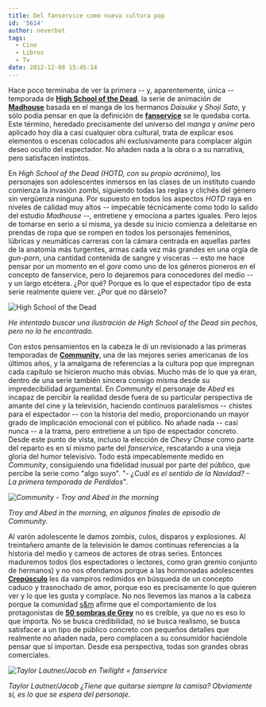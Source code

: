 ```yaml
---
title: Del fanservice como nueva cultura pop
id: '5614'
author: neverbot
tags:
  - Cine
  - Libros
  - Tv
date: 2012-12-08 15:45:14
---
```


Hace poco terminaba de ver la primera -- y, aparentemente, única -- temporada de [**High School of the Dead**](http://en.wikipedia.org/wiki/High_School_of_the_Dead), la serie de animación de [**Madhouse**](http://en.wikipedia.org/wiki/Madhouse_(company)) basada en el manga de los hermanos _Daisuke_ y _Shoji Sato_, y sólo podía pensar en que la definición de [**fanservice**](http://en.wikipedia.org/wiki/Fanservice) se le quedaba corta. Este término, heredado precisamente del universo del _manga_ y _anime_ pero aplicado hoy día a casi cualquier obra cultural, trata de explicar esos elementos o escenas colocados ahí exclusivamente para complacer algún deseo oculto del espectador. No añaden nada a la obra o a su narrativa, pero satisfacen instintos.

En _High School of the Dead (HOTD, con su propio acrónimo)_, los personajes son adolescentes inmersos en las clases de un instituto cuando comienza la invasión zombi, siguiendo todas las reglas y clichés del género sin vergüenza ninguna. Por supuesto en todos los aspectos _HOTD_ raya en niveles de calidad muy altos -- impecable técnicamente como todo lo salido del estudio _Madhouse --,_ entretiene y emociona a partes iguales. Pero lejos de tomarse en serio a sí misma, ya desde su inicio comienza a deleitarse en prendas de ropa que se rompen en todos los personajes femeninos, lúbricas y neumáticas carreras con la cámara centrada en aquellas partes de la anatomía más turgentes, armas cada vez más grandes en una orgía de _gun-porn_, una cantidad contenida de sangre y vísceras -- esto me hace pensar por un momento en el _gore_ como uno de los géneros pioneros en el concepto de fanservice, pero lo dejaremos para conocedores del medio -- y un largo etcétera. ¿Por qué? Porque es lo que el espectador tipo de esta serie realmente quiere ver. ¿Por qué no dárselo?

![](./High_school_of_the_dead.jpg "High School of the Dead")

_He intentado buscar una ilustración de High School of the Dead sin pechos, pero no la he encontrado._

Con estos pensamientos en la cabeza le di un revisionado a las primeras temporadas de [**Community**](http://en.wikipedia.org/wiki/Community_(TV_series)), una de las mejores series americanas de los últimos años, y la amalgama de referencias a la cultura pop que impregnan cada capítulo se hicieron mucho más obvias. Mucho más de lo que ya eran, dentro de una serie también sincera consigo misma desde su impredecibilidad argumental. En _Community_ el personaje de _Abed_ es incapaz de percibir la realidad desde fuera de su particular perspectiva de amante del cine y la televisión, haciendo continuos paralelismos -- chistes para el espectador -- con la historia del medio, proporcionando un mayor grado de implicación emocional con el público. No añade nada -- casi nunca -- a la trama, pero entretiene a un tipo de espectador concreto. Desde este punto de vista, incluso la elección de _Chevy Chase_ como parte del reparto es en sí mismo parte del _fanservice_, rescatando a una vieja gloria del humor televisivo. Todo está impecablemente medido en _Community_, consiguiendo una fidelidad inusual por parte del público, que percibe la serie como "algo suyo". "- _¿Cuál es el sentido de la Navidad? - La primera temporada de Perdidos_".

_![](./Community_Troy_and_Abed_in_the_morning.jpg "Community - Troy and Abed in the morning")_

_Troy and Abed in the morning, en algunos finales de episodio de Community._

Al varón adolescente le damos zombis, culos, disparos y explosiones. Al treintañero amante de la televisión le damos continuas referencias a la historia del medio y cameos de actores de otras series. Entonces maduremos todos (los espectadores o lectores, como gran gremio conjunto de hermanos) y no nos ofendamos porque a las hormonadas adolescentes [**Crepúsculo**](http://en.wikipedia.org/wiki/Twilight_(2008_film)) les da vampiros redimidos en búsqueda de un concepto caduco y trasnochado de amor, porque eso es precisamente lo que quieren ver y lo que les gusta y complace. No nos llevemos las manos a la cabeza porque la comunidad [s&m](http://en.wikipedia.org/wiki/BDSM) afirme que el comportamiento de los protagonistas de [**50 sombras de Grey**](http://en.wikipedia.org/wiki/50_Shades_of_Grey) no es creíble, ya que no es eso lo que importa. No se busca credibilidad, no se busca realismo, se busca satisfacer a un tipo de público concreto con pequeños detalles que realmente no añaden nada, pero complacen a su consumidor haciéndole pensar que sí importan. Desde esa perspectiva, todas son grandes obras comerciales.

_![](./jacob_twilight_fanservice.jpg "Taylor Lautner/Jacob en Twilight = fanservice")_

_Taylor Lautner/Jacob ¿Tiene que quitarse siempre la camisa? Obviamente sí, es lo que se espera del personaje._